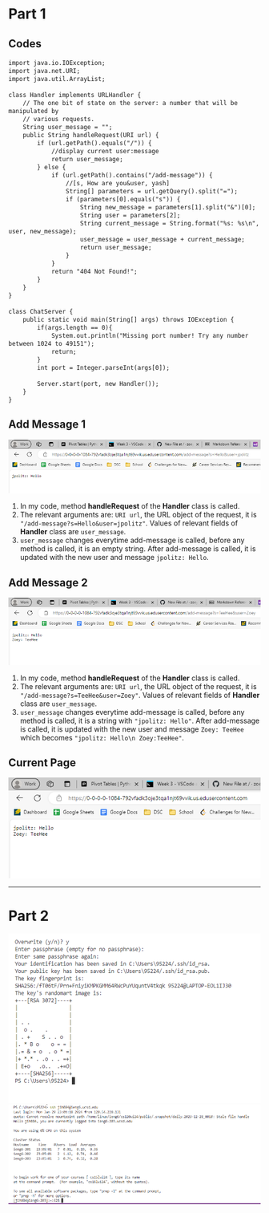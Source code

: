 # Part 1
## Codes
```
import java.io.IOException;
import java.net.URI;
import java.util.ArrayList;

class Handler implements URLHandler {
    // The one bit of state on the server: a number that will be manipulated by
    // various requests.
    String user_message = "";
    public String handleRequest(URI url) {
        if (url.getPath().equals("/")) {
            //display current user:message
            return user_message;
        } else {
            if (url.getPath().contains("/add-message")) {
                //[s, How are you&user, yash]
                String[] parameters = url.getQuery().split("=");
                if (parameters[0].equals("s")) {
                    String new_message = parameters[1].split("&")[0];
                    String user = parameters[2];
                    String current_message = String.format("%s: %s\n", user, new_message);
                    user_message = user_message + current_message;
                    return user_message;
                }
            }
            return "404 Not Found!";
        }
    }
}

class ChatServer {
    public static void main(String[] args) throws IOException {
        if(args.length == 0){
            System.out.println("Missing port number! Try any number between 1024 to 49151");
            return;
        }
        int port = Integer.parseInt(args[0]);

        Server.start(port, new Handler());
    }
}
```
## Add Message 1
 ![Image1](lab2sc1.png)
1) In my code, method **handleRequest** of the **Handler** class is called.
2) The relevant arguments are: ```URI url```, the URL object of the request, it is ```"/add-message?s=Hello&user=jpolitz"```. Values of relevant fields of **Handler** class are ```user_message```.
3) ```user_message``` changes everytime add-message is called, before any method is called, it is an empty string. After add-message is called, it is updated with the new user and message ```jpolitz: Hello```.


 
## Add Message 2
![Image2](lab2sc2.png)
1) In my code, method **handleRequest** of the **Handler** class is called.
2) The relevant arguments are: ```URI url```, the URL object of the request, it is ```"/add-message?s=TeeHee&user=Zoey"```. Values of relevant fields of **Handler** class are ```user_message```.
3) ```user_message``` changes everytime add-message is called, before any method is called, it is a string with ```"jpolitz: Hello"```. After add-message is called, it is updated with the new user and message ```Zoey: TeeHee``` which becomes ```"jpolitz: Hello\n Zoey:TeeHee"```.


## Current Page
![Image3](lab2sc3.png)

---

# Part 2
![Imagepublic](lab2publickey.png)
![Imagelogin](lab2login.png)
